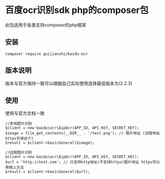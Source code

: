 # 百度ocr识别sdk php的composer包
此包适用于各类支持composer的php框架

## 安装
```
composer require guijianshi/baidu-ocr
```
## 版本说明
版本与官方保持一致可以根据自己实际使用选择最低版本为(2.2.3)

## 使用
使用与官方文档一致

```
//本地图片识别
$client = new baidu\ocr\AipOcr(APP_ID, API_KEY, SECRET_KEY);
$image = file_get_contents(__DIR__ . '/test.png'); // 图片地址 (远程地址https可用这个)
$result = $client->basicGeneral($image);
```

```
//远程图片识别
$client = new baidu\ocr\AipOcr(APP_ID, API_KEY, SECRET_KEY);
$url = 'http://test.com'; // 只支持http地址(不支持https)图片地址 https可以用楼上方法
$result = $client->basicGeneral($url);
```


